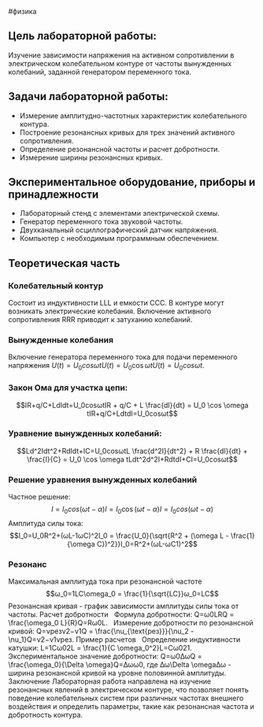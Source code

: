 #физика 
## Цель лабораторной работы:
Изучение зависимости напряжения на активном сопротивлении в электрическом колебательном контуре от частоты вынужденных колебаний, заданной генератором переменного тока.
## Задачи лабораторной работы:
- Измерение амплитудно-частотных характеристик колебательного контура.   
- Построение резонансных кривых для трех значений активного сопротивления.   
- Определение резонансной частоты и расчет добротности.   
- Измерение ширины резонансных кривых. 
## Экспериментальное оборудование, приборы и принадлежности   
- Лабораторный стенд с элементами электрической схемы.   
- Генератор переменного тока звуковой частоты.   
- Двухканальный осциллографический датчик напряжения.   
- Компьютер с необходимым программным обеспечением. 
## Теоретическая часть
### Колебательный контур  
Состоит из индуктивности LLL и емкости CCC. В контуре могут возникать электрические колебания.
Включение активного сопротивления RRR приводит к затуханию колебаний. 
### Вынужденные колебания   
Включение генератора переменного тока для подачи переменного напряжения $U(t)=U_0cos⁡ωtU(t) = U_0 \cos \omega tU(t)=U_0cosωt$.  
### Закон Ома для участка цепи: 
$$IR+q/C+LdIdt=U_0cos⁡ωtIR + q/C + L \frac{dI}{dt} = U_0 \cos \omega tIR+q/C+LdtdI=U_0cosωt$$
### Уравнение вынужденных колебаний: 
$$Ld^2Idt^2+RdIdt+IC=U_0cos⁡ωtL \frac{d^2I}{dt^2} + R \frac{dI}{dt} + \frac{I}{C} = U_0 \cos \omega tLdt^2d^2I+RdtdI+CI=U_0cosωt$$
### Решение уравнения вынужденных колебаний   
Частное решение: 
$$I=I_0cos⁡(ωt−α)I = I_0 \cos(\omega t - \alpha)I=I_0cos(ωt−α)$$Амплитуда силы тока: 
$$I_0=U_0R^2+(ωL-1ωC)^2I_0 = \frac{U_0}{\sqrt{R^2 + (\omega L - \frac{1}{\omega C})^2}}I_0=R^2+(ωL-ωC1)^2$$
### Резонанс
Максимальная амплитуда тока при резонансной частоте $$ω_0=1LC\omega_0 = \frac{1}{\sqrt{LC}}ω_0=LC$$
Резонансная кривая - график зависимости амплитуды силы тока от частоты. Расчет добротности   Формула добротности: Q=ω0LRQ = \frac{\omega_0 L}{R}Q=Rω0L.   Измерение добротности по резонансной кривой: Q=νрезν2−ν1Q = \frac{\nu_{\text{рез}}}{\nu_2 - \nu_1}Q=ν2−ν1νрез. Пример расчетов   Определение индуктивности катушки: L=1Cω02L = \frac{1}{C \omega_0^2}L=Cω021.   Экспериментальное значение добротности: Q=ω0ΔωQ = \frac{\omega_0}{\Delta \omega}Q=Δωω0, где Δω\Delta \omegaΔω - ширина резонансной кривой на уровне половинной амплитуды. Заключение Лабораторная работа направлена на изучение резонансных явлений в электрическом контуре, что позволяет понять поведение колебательных систем при различных частотах внешнего воздействия и определить параметры, такие как резонансная частота и добротность контура.